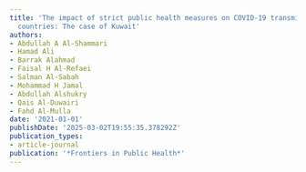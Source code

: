 ```yaml
---
title: 'The impact of strict public health measures on COVID-19 transmission in developing
  countries: The case of Kuwait'
authors:
- Abdullah A Al-Shammari
- Hamad Ali
- Barrak Alahmad
- Faisal H Al-Refaei
- Salman Al-Sabah
- Mohammad H Jamal
- Abdullah Alshukry
- Qais Al-Duwairi
- Fahd Al-Mulla
date: '2021-01-01'
publishDate: '2025-03-02T19:55:35.378292Z'
publication_types:
- article-journal
publication: '*Frontiers in Public Health*'
---
```

